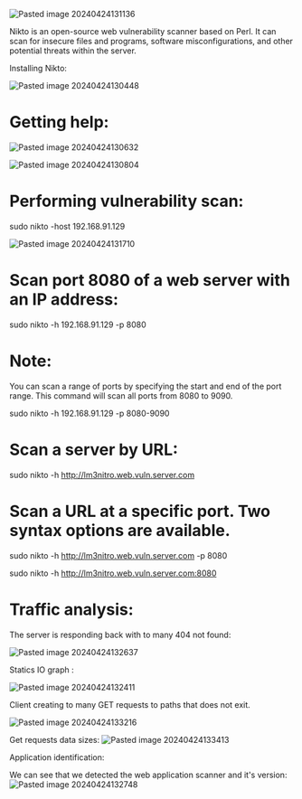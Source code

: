 

![Pasted image 20240424131136](https://github.com/lm3nitro/Projects/assets/55665256/72ab1490-febc-4011-9812-436feeb7110a)



Nikto is an open-source web vulnerability scanner based on Perl. It can scan for insecure files and programs, software misconfigurations, and other potential threats within the server.




Installing Nikto:


![Pasted image 20240424130448](https://github.com/lm3nitro/Projects/assets/55665256/7f1e845a-1110-40df-92a4-1adf086573e6)

# Getting help:



![Pasted image 20240424130632](https://github.com/lm3nitro/Projects/assets/55665256/9d430fdc-5247-4d27-be9f-4699b5f36407)


![Pasted image 20240424130804](https://github.com/lm3nitro/Projects/assets/55665256/d07ebd71-beab-425f-b27f-163a03e9536a)



# Performing vulnerability scan: 


sudo nikto -host 192.168.91.129

![Pasted image 20240424131710](https://github.com/lm3nitro/Projects/assets/55665256/bdf7900f-2574-43c4-b2be-a1681aa1f1dc)




# Scan port 8080 of a web server with an IP address:

sudo nikto -h 192.168.91.129 -p 8080


# Note:
You can scan a range of ports by specifying the start and end of the port range. This command will scan all ports from 8080 to 9090.


sudo nikto -h 192.168.91.129 -p 8080-9090

# Scan a server by URL:

sudo nikto -h http://lm3nitro.web.vuln.server.com



# Scan a URL at a specific port. Two syntax options are available.


sudo nikto -h http://lm3nitro.web.vuln.server.com -p 8080 


sudo nikto -h http://lm3nitro.web.vuln.server.com:8080



# Traffic analysis:


 The server is responding back with to many 404 not found:
 

![Pasted image 20240424132637](https://github.com/lm3nitro/Projects/assets/55665256/bc18d899-1d3c-407d-917a-224d30aeb84d)



Statics IO graph :

![Pasted image 20240424132411](https://github.com/lm3nitro/Projects/assets/55665256/8a7a46bf-9bff-4948-8dac-a6307283f59e)




 Client creating to many GET requests to paths that does not exit. 

![Pasted image 20240424133216](https://github.com/lm3nitro/Projects/assets/55665256/2149daad-1577-4e09-bb6e-23cfbe04030b)



Get requests data sizes: 
![Pasted image 20240424133413](https://github.com/lm3nitro/Projects/assets/55665256/e6f71502-ff78-4c83-af0c-6f8c83f97ec2)


Application identification:


We can see that we detected the web application scanner and it's version: 
![Pasted image 20240424132748](https://github.com/lm3nitro/Projects/assets/55665256/64b79971-dbce-4c98-a1b6-a1a751358fe7)



